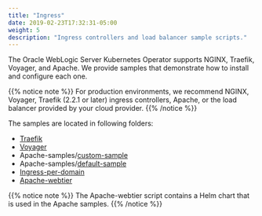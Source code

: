 ```yaml
---
title: "Ingress"
date: 2019-02-23T17:32:31-05:00
weight: 5
description: "Ingress controllers and load balancer sample scripts."
---
```



The Oracle WebLogic Server Kubernetes Operator supports NGINX, Traefik, Voyager, and Apache. We provide samples that demonstrate how to install and configure each one.

{{% notice note %}}
For production environments, we recommend NGINX, Voyager, Traefik (2.2.1 or later) ingress controllers, Apache, or the load balancer provided by your cloud provider.
{{% /notice %}}


The samples are located in following folders:

* [Traefik](https://github.com/oracle/weblogic-kubernetes-operator/blob/master/kubernetes/samples/charts/traefik/README.md)
* [Voyager](https://github.com/oracle/weblogic-kubernetes-operator/blob/master/kubernetes/samples/charts/voyager/README.md)
* Apache-samples/[custom-sample](https://github.com/oracle/weblogic-kubernetes-operator/blob/master/kubernetes/samples/charts/apache-samples/custom-sample/README.md)
* Apache-samples/[default-sample](https://github.com/oracle/weblogic-kubernetes-operator/blob/master/kubernetes/samples/charts/apache-samples/default-sample/README.md)
* [Ingress-per-domain](https://github.com/oracle/weblogic-kubernetes-operator/blob/master/kubernetes/samples/charts/ingress-per-domain/README.md)
* [Apache-webtier](https://github.com/oracle/weblogic-kubernetes-operator/blob/master/kubernetes/samples/charts/apache-webtier/README.md)

{{% notice note %}}
The Apache-webtier script contains a Helm chart that is used in the Apache samples.
{{% /notice %}}
